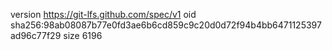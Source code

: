 version https://git-lfs.github.com/spec/v1
oid sha256:98ab08087b77e0fd3ae6b6cd859c9c20d0d72f94b4bb6471125397ad96c77f29
size 6196
